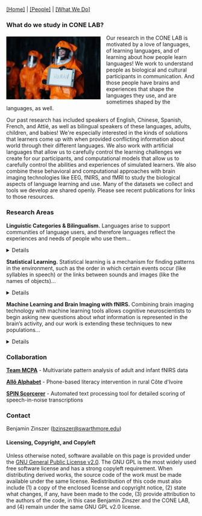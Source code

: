 [\[Home\]](index.html) | [\[People\]](people.html) | [\[What We Do\]](research.html)

### What do we study in CONE LAB?
<img align="left" src="./images/arrival.jpg" alt="Scene from the film Arrival, depicting scientist holding a sign that says 'HUMAN'" style="margin: 5px 15px 5px 0px; width:250px;">
Our research in the CONE LAB is motivated by a love of languages, of learning languages, and of learning about how people learn languages! We work to understand people as biological and cultural participants in communication. And those people have brains and experiences that shape the languages they use, and are sometimes shaped by the languages, as well. 

<p style="clear:both;">Our past research has included speakers of English, Chinese, Spanish, French, and Attié, as well as bilingual speakers of these languages, adults, children, and babies! We're especially interested in the kinds of solutions that learners come up with when provided conflicting information about world through their different languages. We also work with artificial languages that allow us to carefully control the learning challenges we create for our participants, and computational models that allow us to carefully control the abilities and experiences of simulated learners. We also combine these behavioral and computational approaches with brain imaging technologies like EEG, fNIRS, and fMRI to study the biological aspects of language learning and use. Many of the datasets we collect and tools we develop are shared openly. Please see recent publications for links to those resources.</p>

### Research Areas

**Linguistic Categories & Bilingualism.** Languages arise to support communities of language users, and therefore languages reflect the experiences and needs of people who use them... <details>To the extent that communities' ways of organizing information differ, we might expect their languages to do the same. Sapir expressed this view in extreme, writing, "The worlds in which different societies live are distinct worlds, not merely the same world with different labels attached" (1929, in _Language_). Since then, decades of language and psychology research has shown that not only languages differ, but people who use languages differ too: Even highly skilled bilinguals perform simple language tasks like object naming differently than monolinguals of the same language. These differences may go undetected in fluency (speed and ease of speech), but subtle variations can result in misunderstandings, like ordering a "white wine" and instead receiving a bottle of vodka (a typical translation error between English and Chinese), or demand extra effort and resources, a familiar experience to anyone who felt exhausted after attending a lecture in their second language. Our research aims to discover and understand the differences between how languges and language users represent information and learn the cognitive consequences of these language disagreements.</details>

**Statistical Learning.** Statistical learning is a mechanism for finding patterns in the environment, such as the order in which certain events occur (like syllables in speech) or the links between sounds and images (like the names of objects)... <details>The statistical learning mechanism is available from infancy, and probably supports some of babies' first discoveries about language. However, statistical learning is also active throughout childhood and adulthood. We are interested in how this ability to find patterns helps children learn how to read, how differences in this ability contribute to different outcomes in literacy, and whether statistical learning experiments do a good job of representing the different ways children learn to read in different educational contexts. One of those contexts is bilingulism, where children or adults know two different languages (and thus, two different patterns). We explore how statistical learning mechanisms can be applied when two artificial languages provide different, competing patterns. These studies investigate how a simple learning mechanism like SL might contribute to the very complicated inferences that learners (infants, children, and adults) make as they navigate between languages.</details>

**Machine Learning and Brain Imaging with fNIRS.** Combining brain imaging technology with machine learning tools allows cognitive neuroscientists to begin asking new questions about _what_ information is represented in the brain’s activity, and our work is extending these techniques to new populations... <details>Using multivariate statistical model to classify or "decode" information in the brain was first achieved with functional MRI, allowing researchers to guess which image participants were looking at or which word they were reading, but MRI is expensive, requires a large dedicated facility, and follows strict safety protocols. Although many more applications of machine learning to brain imaging have emerged in recent years, the cost, portability, and child-friendliness of this technology remain huge obstacles in using it. Further, these limitations affect what people have the opportunity to participate in brain imaging studies, and therefore who the field of cognitive neuroscience treats as interesting populations for study. Our work adapts the machine learning approaches developed in fMRI, EEG, and MEG communities for funcational near-infrared spectroscopy (fNIRS). As a low-cost and portable technology, fNIRS is a crucial tool for extending the reach of cognitive neuroscience to young children and to people in more difficult-to-access regions of the world.</details>


### Collaboration
[**Team MCPA**](http://teammcpa.github.io/) - Multivariate pattern analysis of adult and infant fNIRS data

[**Allô Alphabet**](https://sites.udel.edu/boldlab/current-projects/) - Phone-based literacy intervention in rural Côte d'Ivoire

[**SPIN Scorcerer**](http://spin-scorcerer.github.io/) - Automated text processing tool for detailed scoring of speech-in-noise transcriptions

### Contact
Benjamin Zinszer (bzinszer@swarthmore.edu)

#### Licensing, Copyright, and Copyleft
Unless otherwise noted, software available on this page is provided under the [GNU General Public License v2.0](https://www.gnu.org/licenses/old-licenses/gpl-2.0.en.html). The GNU GPL is the most widely used free software license and has a strong copyleft requirement. When distributing derived works, the source code of the work must be made available under the same license. Redistribution of this code must also include (1) a copy of the enclosed license and copyright notice, (2) state what changes, if any, have been made to the code, (3) provide attribution to the authors of the code, in this case Benjamin Zinszer and the CONE LAB, and (4) remain under the same GNU GPL v2.0 license.
